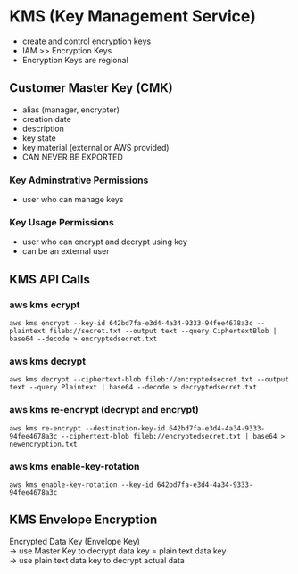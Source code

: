 # KMS (Key Management Service)
- create and control encryption keys
- IAM >> Encryption Keys
- Encryption Keys are regional

## Customer Master Key (CMK)
- alias (manager, encrypter)
- creation date
- description
- key state
- key material (external or AWS provided)
- CAN NEVER BE EXPORTED

### Key Adminstrative Permissions
- user who can manage keys

### Key Usage Permissions
- user who can encrypt and decrypt using key
- can be an external user

## KMS API Calls

### aws kms ecrypt
`aws kms encrypt --key-id 642bd7fa-e3d4-4a34-9333-94fee4678a3c --plaintext fileb://secret.txt --output text --query CiphertextBlob | base64 --decode > encryptedsecret.txt`  

### aws kms decrypt
`aws kms decrypt --ciphertext-blob fileb://encryptedsecret.txt --output text --query Plaintext | base64 --decode > decryptedsecret.txt`

### aws kms re-encrypt (decrypt and encrypt)
`aws kms re-encrypt --destination-key-id 642bd7fa-e3d4-4a34-9333-94fee4678a3c --ciphertext-blob fileb://encryptedsecret.txt | base64 > newencryption.txt`

### aws kms enable-key-rotation
`aws kms enable-key-rotation --key-id 642bd7fa-e3d4-4a34-9333-94fee4678a3c`

## KMS Envelope Encryption
Encrypted Data Key (Envelope Key)   
-> use Master Key to decrypt data key = plain text data key  
-> use plain text data key to decrypt actual data